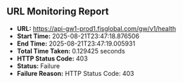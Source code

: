 ## URL Monitoring Report

- **URL:** https://api-gw1-prod1.fisglobal.com/gw/v1/health
- **Start Time:** 2025-08-21T23:47:18.876506
- **End Time:** 2025-08-21T23:47:19.005931
- **Total Time Taken:** 0.129425 seconds
- **HTTP Status Code:** 403
- **Status:** Failure
- **Failure Reason:** HTTP Status Code: 403
